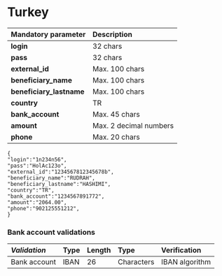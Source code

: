 # Turkey



| **Mandatory parameter** | **Description** |
| :--- | :--- |
| **login** | 32 chars |
| **pass** | 32 chars |
| **external\_id** | Max. 100 chars |
| **beneficiary\_name** | Max. 100 chars |
| **beneficiary\_lastname** | Max. 100 chars |
| **country** | TR |
| **bank\_account** | Max. 45 chars |
| **amount** | Max. 2 decimal numbers |
| **phone** | Max. 20 chars |



```text
{
"login":"1n234n56",
"pass":"HolAc123o",
"external_id":"1234567812345678b",
"beneficiary_name":"RUDRAH",
"beneficiary_lastname":"HASHIMI",
"country":"TR",
"bank_account":"1234567891772",
"amount":"2064.00",
"phone":"902125551212",
}
```



### Bank account validations

| _Validation_ | Type | Length | Type | Verification  |
| :--- | :--- | :--- | :--- | :--- |
| Bank account | IBAN | 26 | Characters | IBAN algorithm |


